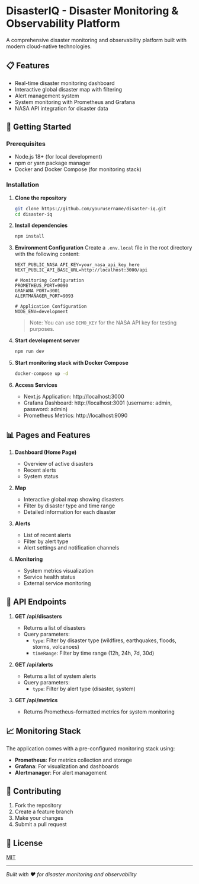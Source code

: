 # DisasterIQ - Disaster Monitoring & Observability Platform

A comprehensive disaster monitoring and observability platform built with modern cloud-native technologies.

## 📋 Features

- Real-time disaster monitoring dashboard
- Interactive global disaster map with filtering
- Alert management system
- System monitoring with Prometheus and Grafana
- NASA API integration for disaster data

## 🚀 Getting Started

### Prerequisites

- Node.js 18+ (for local development)
- npm or yarn package manager
- Docker and Docker Compose (for monitoring stack)

### Installation

1. **Clone the repository**
   ```bash
   git clone https://github.com/yourusername/disaster-iq.git
   cd disaster-iq
   ```

2. **Install dependencies**
   ```bash
   npm install
   ```

3. **Environment Configuration**
   Create a `.env.local` file in the root directory with the following content:
   ```
   NEXT_PUBLIC_NASA_API_KEY=your_nasa_api_key_here
   NEXT_PUBLIC_API_BASE_URL=http://localhost:3000/api

   # Monitoring Configuration
   PROMETHEUS_PORT=9090
   GRAFANA_PORT=3001
   ALERTMANAGER_PORT=9093

   # Application Configuration
   NODE_ENV=development
   ```
   
   > Note: You can use `DEMO_KEY` for the NASA API key for testing purposes.

4. **Start development server**
   ```bash
   npm run dev
   ```

5. **Start monitoring stack with Docker Compose**
   ```bash
   docker-compose up -d
   ```

6. **Access Services**
   - Next.js Application: http://localhost:3000
   - Grafana Dashboard: http://localhost:3001 (username: admin, password: admin)
   - Prometheus Metrics: http://localhost:9090

## 📊 Pages and Features

1. **Dashboard (Home Page)**
   - Overview of active disasters
   - Recent alerts
   - System status

2. **Map**
   - Interactive global map showing disasters
   - Filter by disaster type and time range
   - Detailed information for each disaster

3. **Alerts**
   - List of recent alerts
   - Filter by alert type
   - Alert settings and notification channels

4. **Monitoring**
   - System metrics visualization
   - Service health status
   - External service monitoring

## 🧪 API Endpoints

1. **GET /api/disasters**
   - Returns a list of disasters
   - Query parameters:
     - `type`: Filter by disaster type (wildfires, earthquakes, floods, storms, volcanoes)
     - `timeRange`: Filter by time range (12h, 24h, 7d, 30d)

2. **GET /api/alerts**
   - Returns a list of system alerts
   - Query parameters:
     - `type`: Filter by alert type (disaster, system)

3. **GET /api/metrics**
   - Returns Prometheus-formatted metrics for system monitoring

## 📈 Monitoring Stack

The application comes with a pre-configured monitoring stack using:

- **Prometheus**: For metrics collection and storage
- **Grafana**: For visualization and dashboards
- **Alertmanager**: For alert management

## 🤝 Contributing

1. Fork the repository
2. Create a feature branch
3. Make your changes
4. Submit a pull request

## 📄 License

[MIT](LICENSE)

---

*Built with ❤️ for disaster monitoring and observability*

